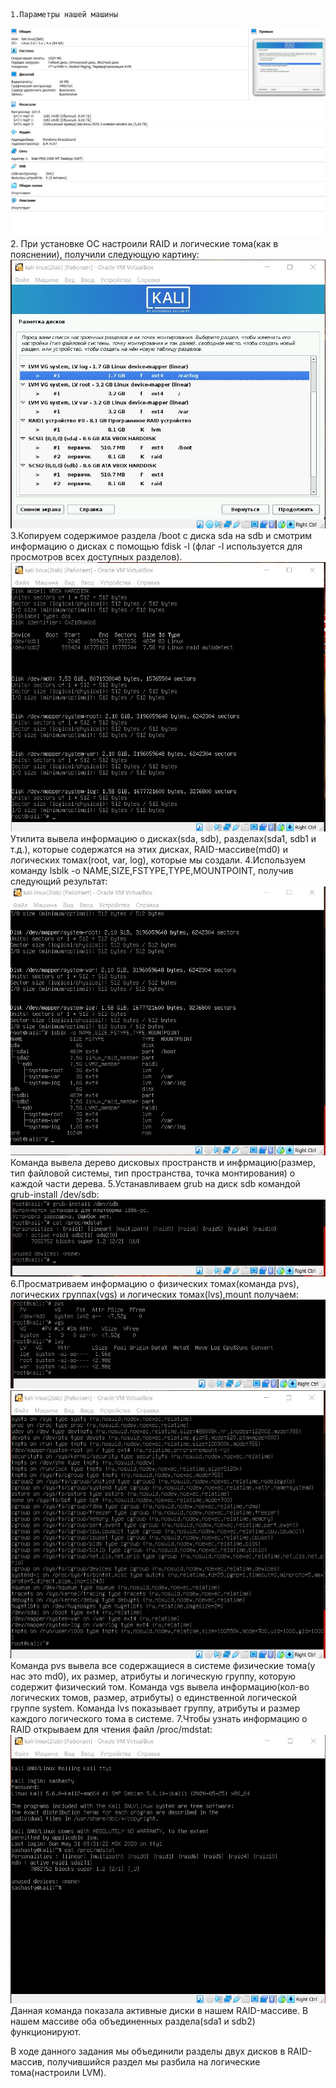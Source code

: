     1.Параметры нашей машины
![](https://github.com/sashasty/labs-Linux/blob/master/lab2/%20images/1.jpg)
    2. При установке ОС настроили RAID и логические тома(как в пояснении), получили следующую картину:
![](https://github.com/sashasty/labs-Linux/blob/master/lab2/%20images/2.jpg)
    3.Копируем содержимое раздела /boot с диска sda на sdb и смотрим информацию о дисках с помощью fdisk -l (флаг -l используется для просмотров всех доступных разделов).
![](https://github.com/sashasty/labs-Linux/blob/master/lab2/%20images/3.jpg)
Утилита вывела информацию о дисках(sda, sdb), разделах(sda1, sdb1 и т.д.), которые содержатся на этих дисках, RAID-массиве(md0) и логических томах(root, var, log), которые мы создали.
    4.Используем команду lsblk -o NAME,SIZE,FSTYPE,TYPE,MOUNTPOINT, получив следующий результат:
![](https://github.com/sashasty/labs-Linux/blob/master/lab2/%20images/4.jpg)
Команда вывела дерево дисковых пространств и инфрмацию(размер, тип файловой системы, тип пространства, точка монтирования) о каждой части дерева.
    5.Устанавливаем grub на диск sdb командой grub-install /dev/sdb:
![](https://github.com/sashasty/labs-Linux/blob/master/lab2/%20images/5.jpg)
    6.Просматриваем информацию о физических томах(команда pvs), логических группах(vgs) и логических томах(lvs),mount получаем:
![](https://github.com/sashasty/labs-Linux/blob/master/lab2/%20images/6.jpg)
![](https://github.com/sashasty/labs-Linux/blob/master/lab2/%20images/7.jpg)
Команда pvs вывела все содержащиеся в системе физические тома(у нас это md0), их размер, атрибуты и логическую группу, которую содержит физический том. Команда vgs вывела информацию(кол-во логических томов, размер, атрибуты) о единственной логической группе system. Команда lvs показывает группу, атрибуты и размер каждого логического тома в системе.
    7.Чтобы узнать информацию о RAID открываем для чтения файл /proc/mdstat:
![](https://github.com/sashasty/labs-Linux/blob/master/lab2/%20images/8.jpg)
Данная команда показала активные диски в нашем RAID-массиве. В нашем массиве оба объединенных раздела(sda1 и sdb2) функционируют.

В ходе данного задания мы объединили разделы двух дисков в RAID-массив, получившийся раздел мы разбила на логические тома(настроили LVM).
